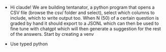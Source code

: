 - Hi claude! We are building tentanator, a python program that opens a CSV file (browse the csv/ folder and select), select which columns to include,
 which to write output too. When N (50) of a certain question is graded by hand it should export to a JSONL which can then be used to fine tune with 
chatgpt which will then generate a suggestion for the rest of the answers. Start by creating a venv

- Use typed python
